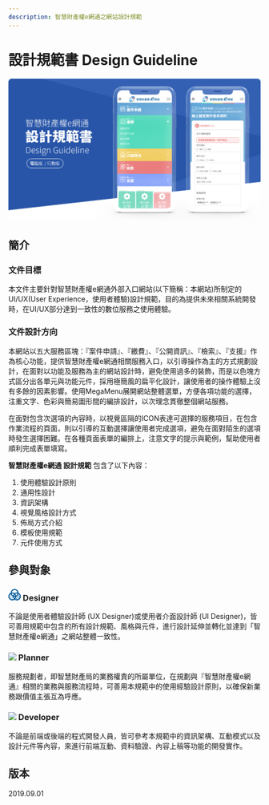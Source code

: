 ```yaml
---
description: 智慧財產權e網通之網站設計規範
---
```


# 設計規範書 Design Guideline

![](.gitbook/assets/guideline_image.jpg)

## 簡介 <a id="jian-jie"></a>

### 文件目標

本文件主要針對智慧財產權e網通外部入口網站\(以下簡稱：本網站\)所制定的UI/UX\(User Experience，使用者體驗\)設計規範，目的為提供未來相關系統開發時，在UI/UX部分達到一致性的數位服務之使用體驗。

### 文件設計方向 <a id="she-ji-fang-xiang"></a>

本網站以五大服務區塊：『案件申請』、『繳費』、『公開資訊』、『檢索』、『支援』作為核心功能，提供智慧財產權e網通相關服務入口，以引導操作為主的方式規劃設計，在面對以功能及服務為主的網站設計時，避免使用過多的裝飾，而是以色塊方式區分出各單元與功能元件，採用極簡風的扁平化設計，讓使用者的操作體驗上沒有多餘的因素影響。使用MegaMenu展開網站整體選單，方便各項功能的選擇，注重文字、色彩與簡易圖形間的編排設計，以次理念貫徹整個網站服務。 

在面對包含次選項的內容時，以視覺區隔的ICON表達可選擇的服務項目，在包含作業流程的頁面，則以引導的互動選擇讓使用者完成選項，避免在面對陌生的選項時發生選擇困難。在各種頁面表單的編排上，注意文字的提示與範例，幫助使用者順利完成表單填寫。 

**智慧財產權e網通 設計規範** 包含了以下內容：‌

1. 使用體驗設計原則
2. 通用性設計
3. 資訊架構
4. 視覺風格設計方式
5. 佈局方式介紹
6. 模板使用規範
7. 元件使用方式

## 參與對象 <a id="dui-xiang"></a>

### ​![](.gitbook/assets/guideline_icon_01.png) Designer <a id="designer"></a>

不論是使用者體驗設計師 \(UX Designer\)或使用者介面設計師 \(UI Designer\)，皆可善用規範中包含的所有設計規範、風格與元件，進行設計延伸並轉化並達到「智慧財產權e網通」之網站整體一致性。

### ​![](https://firebasestorage.googleapis.com/v0/b/gitbook-28427.appspot.com/o/assets%2F-Loxp1jRO6hQiR0OZSzm%2F-Lp21Bv-dW5gpIdKkZiF%2F-Lp22f9b1VxeB_I4WF86%2Fguideline_icon_02.png?alt=media&token=ce213b94-596c-49f8-8e74-a2514c9fb6e7) Planner <a id="planner"></a>

服務規劃者，即智慧財產局的業務權責的所屬單位，在規劃與『智慧財產權e網通』相關的業務與服務流程時，可善用本規範中的使用經驗設計原則，以確保新業務跟價值主張互為呼應。

### ​![](https://firebasestorage.googleapis.com/v0/b/gitbook-28427.appspot.com/o/assets%2F-Loxp1jRO6hQiR0OZSzm%2F-Lp21Bv-dW5gpIdKkZiF%2F-Lp21JoCQUldxkRJXh_B%2Fguideline_icon_03.png?alt=media&token=e3e7b5da-d1d8-48ad-b800-0f3b4928b779) Developer <a id="developer"></a>

不論是前端或後端的程式開發人員，皆可參考本規範中的資訊架構、互動模式以及設計元件等內容，來進行前端互動、資料驗證、內容上稿等功能的開發實作。

## 版本 <a id="ban-ben"></a>

2​019.09.01

